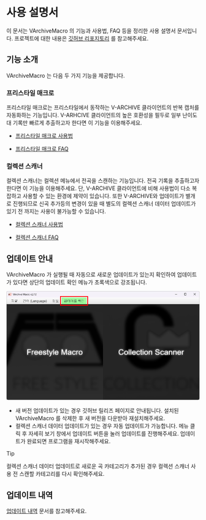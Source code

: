 # 사용 설명서

이 문서는 VArchiveMacro 의 기능과 사용법, FAQ 등을 정리한 사용 설명서 문서입니다. 프로젝트에 대한 내용은 [깃허브 리포지토리](https://github.com/johypark97/VArchiveMacro) 를 참고해주세요.

## 기능 소개

VArchiveMacro 는 다음 두 가지 기능을 제공합니다.

### 프리스타일 매크로

프리스타일 매크로는 프리스타일에서 동작하는 V-ARCHIVE 클라이언트의 반복 캡처를 자동화하는 기능입니다. V-ARHCIVE 클라이언트의 높은 호환성을 필두로 일부 난이도대 기록만 빠르게 추출하고자 한다면 이 기능을 이용해주세요.

- [프리스타일 매크로 사용법](freestyle_macro_manual.md)

- [프리스타일 매크로 FAQ](freestyle_macro_faq.md)

### 컬렉션 스캐너

컬렉션 스캐너는 컬렉션 메뉴에서 전곡을 스캔하는 기능입니다. 전곡 기록을 추출하고자 한다면 이 기능을 이용해주세요. 단, V-ARCHIVE 클라이언트에 비해 사용법이 다소 복잡하고 사용할 수 있는 환경에 제약이 있습니다. 또한 V-ARCHIVE와 업데이트가 별개로 진행되므로 신곡 추가등의 변경이 있을 때 별도의 컬렉션 스캐너 데이터 업데이트가 있기 전 까지는 사용이 불가능할 수 있습니다.

- [컬렉션 스캐너 사용법](collection_scanner_manual.md)

- [컬렉션 스캐너 FAQ](collection_scanner_faq.md)

## 업데이트 안내

VArchiveMacro 가 실행될 때 자동으로 새로운 업데이트가 있는지 확인하여 업데이트가 있다면 상단의 업데이트 확인 메뉴가 초록색으로 강조됩니다.

![Update Check](img/update_check.png)

- 새 버전 업데이트가 있는 경우 깃허브 릴리즈 페이지로 안내됩니다. 설치된 VArchiveMacro 를 삭제한 후 새 버전을 다운받아 재설치해주세요.
- 컬렉션 스캐너 데이터 업데이트가 있는 경우 자동 업데이트가 가능합니다. 메뉴 클릭 후 자세히 보기 창에서 업데이트 버튼을 눌러 업데이트를 진행해주세요. 업데이트가 완료되면 프로그램을 재시작해주세요.

> [!TIP]
>
> 컬렉션 스캐너 데이터 업데이트로 새로운 곡 카테고리가 추가된 경우 컬렉션 스캐너 사용 전 스캔할 카테고리를 다시 확인해주세요.

## 업데이트 내역

[업데이트 내역](version_history.md) 문서를 참고해주세요.
